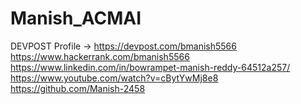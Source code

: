 # Manish_ACMAI
DEVPOST Profile   -> https://devpost.com/bmanish5566
https://www.hackerrank.com/bmanish5566
https://www.linkedin.com/in/bowrampet-manish-reddy-64512a257/
https://www.youtube.com/watch?v=cBytYwMj8e8
https://github.com/Manish-2458
